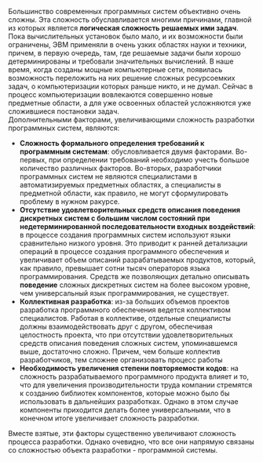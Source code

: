 Большинство современных программных систем объективно очень сложны. Эта сложность обуславливается многими причинами, главной из которых является **логическая сложность
решаемых ими задач**.  
Пока вычислительных установок было мало, и их возможности были ограничены, ЭВМ применяли в очень узких областях науки и техники, причем, в первую очередь, там, где решаемые задачи были хорошо детерминированы и требовали значительных вычислений. В наше время, когда созданы мощные компьютерные сети, появилась возможность переложить на них решение сложных ресурсоемких задач, о компьютеризации которых раньше никто, и не думал. Сейчас в процесс компьютеризации вовлекаются совершенно новые предметные области, а для уже освоенных областей усложняются уже сложившиеся постановки задач.  
Дополнительными факторами, увеличивающими сложность разработки программных систем, являются:
- **Cложность формального определения требований к программным системам**: обусловливается двумя факторами. Во-первых, при определении требований необходимо учесть большое количество различных факторов. Во-вторых, разработчики программных систем не являются специалистами в автоматизируемых предметных областях, а специалисты в предметной области, как правило, не могут сформулировать проблему в нужном ракурсе.  
- **Отсутствие удовлетворительных средств описания поведения дискретных систем с большим числом состояний при недетерминированной последовательности входных воздействий**: в процессе создания программных систем используют языки сравнительно низкого уровня. Это приводит к ранней детализации операций в процессе создания программного обеспечения и увеличивает объем описаний разрабатываемых продуктов, который, как правило, превышает сотни тысяч операторов языка программирования. Средств же позволяющих детально описывать **поведение** сложных дискретных систем на более высоком уровне, чем универсальный язык программирования, не существует.
- **Коллективная разработка**: из-за больших объемов проектов разработка программного обеспечения ведется коллективом специалистов. Работая в коллективе, отдельные специалисты должны взаимодействовать друг с другом, обеспечивая целостность проекта, что при отсутствии удовлетворительных средств описания поведения сложных систем, упоминавшемся выше, достаточно сложно. Причем, чем больше коллектив разработчиков, тем сложнее организовать процесс работы
- **Необходимость увеличения степени повторяемости кодов**: на сложность разрабатываемого программного продукта влияет и то, что для увеличения производительности труда компании стремятся к созданию библиотек компонентов, которые можно было бы использовать в дальнейших разработках. Однако в этом случае компоненты приходится делать более универсальными, что в конечном итоге увеличивает сложность разработки.
  
Вместе взятые, эти факторы существенно увеличивают сложность процесса разработки.
Однако очевидно, что все они напрямую связаны со сложностью объекта разработки -
программной системы.